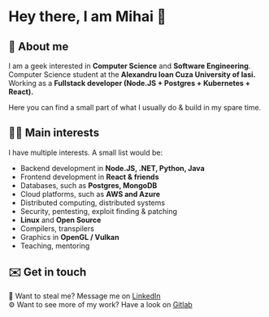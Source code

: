 # Hey there, I am Mihai 👋

## 📄 About me

I am a geek interested in **Computer Science** and **Software Engineering**.<br>
Computer Science student at the **Alexandru Ioan Cuza University of Iasi.**<br>
Working as a **Fullstack developer (Node.JS + Postgres + Kubernetes + React).**

Here you can find a small part of what I usually do & build in my spare time.

## 🧑‍💻 Main interests

I have multiple interests. A small list would be:
- Backend development in **Node.JS, .NET, Python, Java**
- Frontend development in **React & friends**
- Databases, such as **Postgres, MongoDB**
- Cloud platforms, such as **AWS and Azure**
- Distributed computing, distributed systems
- Security, pentesting, exploit finding & patching
- **Linux** and **Open Source**
- Compilers, transpilers
- Graphics in **OpenGL / Vulkan**
- Teaching, mentoring

## ✉️ Get in touch

🏢 Want to steal me? Message me on [LinkedIn](https://www.linkedin.com/in/mihai-bojescu-5b092414b/)<br>
⚙️ Want to see more of my work? Have a look on [Gitlab](https://gitlab.com/bojescu.mihai)

<!--
**MihaiBojescu/MihaiBojescu** is a ✨ _special_ ✨ repository because its `README.md` (this file) appears on your GitHub profile.

Here are some ideas to get you started:

- 🔭 I’m currently working on ...
- 🌱 I’m currently learning ...
- 👯 I’m looking to collaborate on ...
- 🤔 I’m looking for help with ...
- 💬 Ask me about ...
- 📫 How to reach me: ...
- 😄 Pronouns: ...
- ⚡ Fun fact: ...
-->

